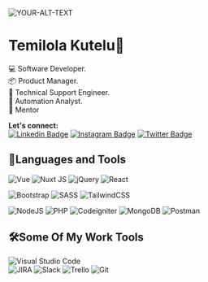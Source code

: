 
<!--
**temilolakutelu/temilolakutelu** is a ✨ _special_ ✨ repository because its `README.md` (this file) appears on your GitHub profile.

Here are some ideas to get you started:

- 🔭 I’m currently working on ...
- 🌱 I’m currently learning ...
- 👯 I’m looking to collaborate on ...
- 🤔 I’m looking for help with ...
- 💬 Ask me about ...
- 📫 How to reach me: ...
- 😄 Pronouns: ...
- ⚡ Fun fact: ...
-->
<picture>
 <source media="(prefers-color-scheme: dark)" srcset="https://global-uploads.webflow.com/61015c6880a42528c5f135ad/61dc136d16751ee7ac9d98b2_Frame%2016.jpg">
 <source media="(prefers-color-scheme: light)" srcset="https://e0.pxfuel.com/wallpapers/149/259/desktop-wallpaper-web-development.jpg">
 <img alt="YOUR-ALT-TEXT" src="https://e0.pxfuel.com/wallpapers/398/350/desktop-wallpaper-nillia-webdesign-web-development-management.jpg">
</picture>

# Temilola Kutelu👋

  :computer: Software Developer.<br>
   :package: Product Manager. <br>
   :electric_plug: Technical Support Engineer. <br>
   :space_invader: Automation Analyst. <br>
   👯 Mentor <br>
   
**Let's connect:<br>**
[![Linkedin Badge](https://img.shields.io/badge/-Temilolakutelu-0A66C2?style=flat&labelColor=0A66C2&logo=linkedin&logoColor=white)]( https://www.linkedin.com/in/temilola-kutelu-714761a4/) [![Instagram Badge](https://img.shields.io/badge/-Lola_sapphire03-e84393?style=flat&labelColor=e84393&logo=instagram&logoColor=white)](https://instagram.com/Lola_sapphire03)  [![Twitter Badge](https://img.shields.io/badge/-Temilolasapphi1-00acee?style=flat&labelColor=00acee&logo=twitter&logoColor=white)](https://twitter.com/Temilolasapphi1)

## 💪Languages and Tools 
![Vue](https://img.shields.io/badge/vue-42b883.svg?style=flat&logo=vuejs&logo=vue&logoColor=white)
![Nuxt JS](https://img.shields.io/badge/Nuxt-35495e?style=flat&logo=nuxt.js&logoColor=white) 
![jQuery](https://img.shields.io/badge/jquery-%230769AD.svg?style=flat&logo=jquery&logoColor=white) 
![React](https://img.shields.io/badge/react-%2320232a.svg?style=flat&logo=react&logoColor=%2361DAFB)


![Bootstrap](https://img.shields.io/badge/bootstrap-%231572B6.svg?style=flat&logo=bootstrap&logoColor=white)
![SASS](https://img.shields.io/badge/SASS-hotpink.svg?style=flat&logo=SASS&logoColor=white)
![TailwindCSS](https://img.shields.io/badge/tailwindcss-%2338B2AC.svg?style=flat&logo=tailwind-css&logoColor=white) 

![NodeJS](https://img.shields.io/badge/node.js-6DA55F?style=flat&logo=node.js&logoColor=white)
![PHP](https://img.shields.io/badge/php-474A8A.svg?style=flat&logo=php&logoColor=white) 
![Codeigniter](https://img.shields.io/badge/codeigniter-dd4814.svg?style=flat&logo=codeigniter&logoColor=white) 
![MongoDB](https://img.shields.io/badge/MongoDB-%234ea94b.svg?style=flat&logo=mongodb&logoColor=white)
![Postman](https://img.shields.io/badge/Postman-FF6C37?style=flat&logo=postman&logoColor=white)

## 🛠Some Of My Work Tools
![Visual Studio Code](https://img.shields.io/badge/Visual%20Studio%20Code-0078d7.svg?style=plastic&logo=visual-studio-code&logoColor=white)  
![JIRA](https://img.shields.io/badge/Jira-%23026AA7.svg?style=plastic&logo=Jira&logoColor=white)
![Slack](https://img.shields.io/badge/Slack-4A154B?style=plastic&logo=slack&logoColor=white)
![Trello](https://img.shields.io/badge/Trello-%23026AA7.svg?style=plastic&logo=Trello&logoColor=white)
![Git](https://img.shields.io/badge/git-%23F05033.svg?style=plastic&logo=git&logoColor=white)
